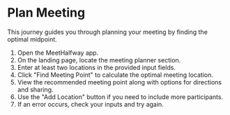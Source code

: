 # Plan Meeting

This journey guides you through planning your meeting by finding the optimal midpoint.

1. Open the MeetHalfway app.
2. On the landing page, locate the meeting planner section.
3. Enter at least two locations in the provided input fields.
4. Click "Find Meeting Point" to calculate the optimal meeting location.
5. View the recommended meeting point along with options for directions and sharing.
6. Use the "Add Location" button if you need to include more participants.
7. If an error occurs, check your inputs and try again.